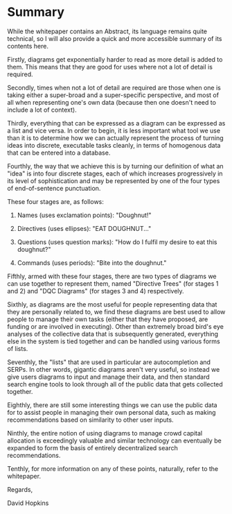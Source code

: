 # Summary

While the whitepaper contains an Abstract, its language remains quite technical, so I will also provide a quick and more accessible summary of its contents here.

Firstly, diagrams get exponentially harder to read as more detail is added to them. This means that they are good for uses where not a lot of detail is required.

Secondly, times when not a lot of detail are required are those when one is taking either a super-broad and a super-specific perspective, and most of all when representing one's own data (because then one doesn't need to include a lot of context).

Thirdly, everything that can be expressed as a diagram can be expressed as a list and vice versa. In order to begin, it is less important what tool we use than it is to determine how we can actually represent the process of turning ideas into discrete, executable tasks cleanly, in terms of homogenous data that can be entered into a database.

Fourthly, the way that we achieve this is by turning our definition of what an "idea" is into four discrete stages, each of which increases progressively in its level of sophistication and may be represented by one of the four types of end-of-sentence punctuation.

These four stages are, as follows:

1) Names (uses exclamation points): "Doughnut!"

2) Directives (uses ellipses): "EAT DOUGHNUT..."

3) Questions (uses question marks): "How do I fulfil my desire to eat this doughnut?"

4) Commands (uses periods): "Bite into the doughnut."

Fifthly, armed with these four stages, there are two types of diagrams we can use together to represent them, named "Directive Trees" (for stages 1 and 2) and "DQC Diagrams" (for stages 3 and 4) respectively.

Sixthly, as diagrams are the most useful for people representing data that they are personally related to, we find these diagrams are best used to allow people to manage their own tasks (either that they have proposed, are funding or are involved in executing). Other than extremely broad bird's eye analyses of the collective data that is subsequently generated, everything else in the system is tied together and can be handled using various forms of lists.

Seventhly, the "lists" that are used in particular are autocompletion and SERPs. In other words, gigantic diagrams aren't very useful, so instead we give users diagrams to input and manage their data, and then standard search engine tools to look through all of the public data that gets collected together.

Eighthly, there are still some interesting things we can use the public data for to assist people in managing their own personal data, such as making recommendations based on similarity to other user inputs.

Ninthly, the entire notion of using diagrams to manage crowd capital allocation is exceedingly valuable and similar technology can eventually be expanded to form the basis of entirely decentralized search recommendations.

Tenthly, for more information on any of these points, naturally, refer to the whitepaper.

Regards,

David Hopkins
